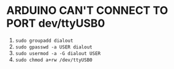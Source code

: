 #  ARDUINO CAN'T CONNECT TO PORT dev/ttyUSB0

1. `sudo groupadd dialout`
2. `sudo gpasswd -a USER dialout`
3. `sudo usermod -a -G dialout USER`
4. `sudo chmod a+rw /dev/ttyUSB0`
